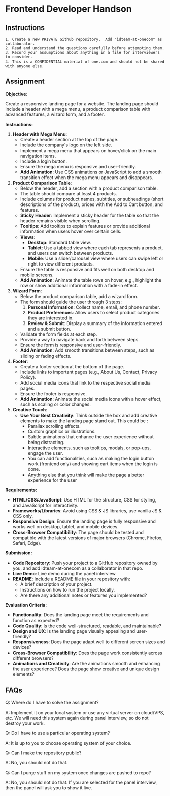 # Frontend Developer Handson

## Instructions

```
1. Create a new PRIVATE Github repository.  Add "idteam-at-onecom" as collaborator.
2. Read and understand the questions carefully before attempting them.
3. Record your assumptions about anything in a file for interviewers to consider.
4. This is a CONFIDENTIAL material of one.com and should not be shared with anyone else.
```

## Assignment

**Objective:**

Create a responsive landing page for a website. The landing page should include a header with a mega menu, a product comparison table with advanced features, a wizard form, and a footer. 

**Instructions:**

1. **Header with Mega Menu**:
    - Create a header section at the top of the page.
    - Include the company's logo on the left side.
    - Implement a mega menu that appears on hover/click on the main navigation items.
    - Include a login button. 
    - Ensure the mega menu is responsive and user-friendly.
    - **Add Animation**: Use CSS animations or JavaScript to add a smooth transition effect when the mega menu appears and disappears.
2. **Product Comparison Table**:
    - Below the header, add a section with a product comparison table.
    - The table should compare at least 4 products.
    - Include columns for product names, subtitles, or subheadings (short descriptions of the product), prices with the Add to Cart button, and features.
    - **Sticky Header**: Implement a sticky header for the table so that the header remains visible when scrolling.
    - **Tooltips**: Add tooltips to explain features or provide additional information when users hover over certain cells.
    - **Views**:
      - **Desktop**: Standard table view.
      - **Tablet**: Use a tabbed view where each tab represents a product, and users can switch between products.
      - **Mobile**: Use a slider/carousel view where users can swipe left or right to view different products.
    - Ensure the table is responsive and fits well on both desktop and mobile screens.
    - **Add Animation**: Animate the table rows on hover, e.g., highlight the row or show additional information with a fade-in effect.
3. **Wizard Form**:
    - Below the product comparison table, add a wizard form.
    - The form should guide the user through 3 steps:
      1. **Personal Information**: Collect name, email, and phone number.
      2. **Product Preferences**: Allow users to select product categories they are interested in.
      3. **Review & Submit**: Display a summary of the information entered and a submit button.
    - Validate the form fields at each step.
    - Provide a way to navigate back and forth between steps.
    - Ensure the form is responsive and user-friendly.
    - **Add Animation**: Add smooth transitions between steps, such as sliding or fading effects.
4. **Footer**:
    - Create a footer section at the bottom of the page.
    - Include links to important pages (e.g., About Us, Contact, Privacy Policy).
    - Add social media icons that link to the respective social media pages.
    - Ensure the footer is responsive.
    - **Add Animation**: Animate the social media icons with a hover effect, such as scaling or color changes.
5. **Creative Touch**:
    - **Use Your Best Creativity**: Think outside the box and add creative elements to make the landing page stand out. This could be :
      - Parallax scrolling effects.
      - Custom graphics or illustrations. 
      -  Subtle animations that enhance the user experience without being distracting.
      - Interactive elements, such as tooltips, modals, or pop-ups, engage the user.
      - You can add functionalities, such as making the login button work (frontend only) and showing cart items when the login is done.
      - Anything else that you think will make the page a better experience for the user

**Requirements:**

- **HTML/CSS/JavaScript**: Use HTML for the structure, CSS for styling, and JavaScript for interactivity.
- **Frameworks/Libraries**: Avoid using CSS & JS libraries, use vanilla JS & CSS only.
- **Responsive Design**: Ensure the landing page is fully responsive and works well on desktop, tablet, and mobile devices.
- **Cross-Browser Compatibility**: The page should be tested and compatible with the latest versions of major browsers (Chrome, Firefox, Safari, Edge).

**Submission:**

- **Code Repository**: Push your project to a GitHub repository owned by you, and add  idteam-at-onecom as a collaborator in that repo.
- **Live Demo**: Live demo during the panel interview
- **README**: Include a README file in your repository with:
  - A brief description of your project.
  - Instructions on how to run the project locally.
  - Are there any additional notes or features you implemented?

**Evaluation Criteria:**

- **Functionality**: Does the landing page meet the requirements and function as expected?
- **Code Quality**: Is the code well-structured, readable, and maintainable?
- **Design and UX**: Is the landing page visually appealing and user-friendly?
- **Responsiveness**: Does the page adapt well to different screen sizes and devices?
- **Cross-Browser Compatibility**: Does the page work consistently across different browsers?
- **Animations and Creativity**: Are the animations smooth and enhancing the user experience? Does the page show creative and unique design elements?



## FAQs

Q: Where do I have to solve the assignment?

A: Implement it on your local system or use any virtual server on cloud/VPS, etc. We will need this system again during panel interview, so do not destroy your work.

Q: Do I have to use a particular operating system?

A: It is up to you to choose operating system of your choice.

Q: Can I make the repository public?

A: No, you should not do that.

Q: Can I purge stuff on my system once changes are pushed to repo?

A: No, you should not do that. If you are selected for the panel interview, then the panel will ask you to show it live.

